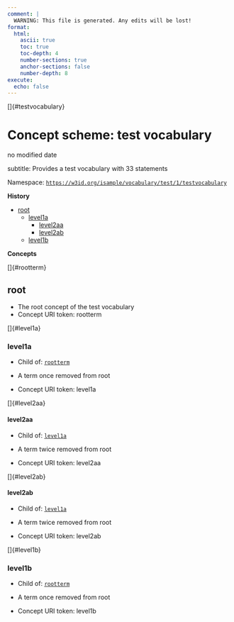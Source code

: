 ```yaml
---
comment: | 
  WARNING: This file is generated. Any edits will be lost!
format:
  html:
    ascii: true
    toc: true
    toc-depth: 4
    number-sections: true
    anchor-sections: false
    number-depth: 8
execute:
  echo: false
---
```


[]{#testvocabulary}

# **Concept scheme:** test vocabulary

no modified date

subtitle: 
  Provides a test vocabulary with 33 statements

Namespace: 
[`https://w3id.org/isample/vocabulary/test/1/testvocabulary`](https://w3id.org/isample/vocabulary/test/1/testvocabulary)

**History**


- [root](#rootterm)
    - [level1a](#level1a)
        - [level2aa](#level2aa)
        - [level2ab](#level2ab)
    - [level1b](#level1b)

**Concepts**

[]{#rootterm}

##  root


- The root concept of the test vocabulary
- Concept URI token: rootterm


[]{#level1a}

###  level1a


- Child of:
 [`rootterm`](#rootterm)

- A term once removed from root
- Concept URI token: level1a


[]{#level2aa}

####  level2aa


- Child of:
 [`level1a`](#level1a)

- A term twice removed from root
- Concept URI token: level2aa


[]{#level2ab}

####  level2ab


- Child of:
 [`level1a`](#level1a)

- A term twice removed from root
- Concept URI token: level2ab


[]{#level1b}

###  level1b


- Child of:
 [`rootterm`](#rootterm)

- A term once removed from root
- Concept URI token: level1b



